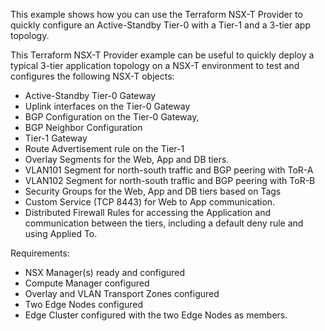 This example shows how you can use the Terraform NSX-T Provider to quickly configure an Active-Standby Tier-0 with a Tier-1 and a 3-tier app topology.

This Terraform NSX-T Provider example can be useful to quickly deploy a typical 3-tier application topology on a NSX-T environment to test and configures the following NSX-T objects: 

- Active-Standby Tier-0 Gateway
- Uplink interfaces on the Tier-0 Gateway
- BGP Configuration on the Tier-0 Gateway,
- BGP Neighbor Configuration
- Tier-1 Gateway
- Route Advertisement rule on the Tier-1
- Overlay Segments for the Web, App and DB tiers. 
- VLAN101 Segment for north-south traffic and BGP peering with ToR-A
- VLAN102 Segment for north-south traffic and BGP peering with ToR-B
- Security Groups for the Web, App and DB tiers based on Tags
- Custom Service (TCP 8443) for Web to App communication.
- Distributed Firewall Rules for accessing the Application and communication between the tiers, including a default deny rule and using Applied To.

Requirements:

- NSX Manager(s) ready and configured
- Compute Manager configured
- Overlay and VLAN Transport Zones configured
- Two Edge Nodes configured
- Edge Cluster configured with the two Edge Nodes as members.